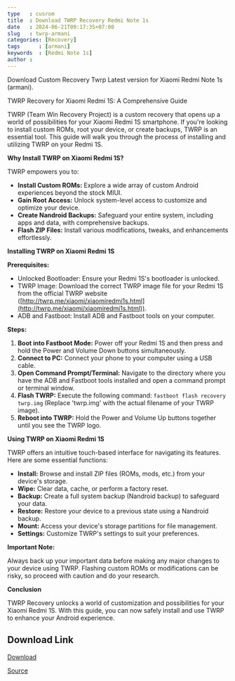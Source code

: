 ```yaml
---
type   : cusrom
title  : Download TWRP Recovery Redmi Note 1s
date   : 2024-06-21T09:17:35+07:00
slug   : twrp-armani
categories: [Recovery]
tags      : [armani]
keywords  : [Redmi Note 1s]
author : 
---
```


Download Custom Recovery Twrp Latest version for Xiaomi Redmi Note 1s (armani).

TWRP Recovery for Xiaomi Redmi 1S: A Comprehensive Guide

TWRP (Team Win Recovery Project) is a custom recovery that opens up a world of possibilities for your Xiaomi Redmi 1S smartphone. If you're looking to install custom ROMs, root your device, or create backups, TWRP is an essential tool. This guide will walk you through the process of installing and utilizing TWRP on your Redmi 1S.

**Why Install TWRP on Xiaomi Redmi 1S?**

TWRP empowers you to:

* **Install Custom ROMs:** Explore a wide array of custom Android experiences beyond the stock MIUI.
* **Gain Root Access:** Unlock system-level access to customize and optimize your device.
* **Create Nandroid Backups:** Safeguard your entire system, including apps and data, with comprehensive backups.
* **Flash ZIP Files:** Install various modifications, tweaks, and enhancements effortlessly.

**Installing TWRP on Xiaomi Redmi 1S**

**Prerequisites:**

* Unlocked Bootloader: Ensure your Redmi 1S's bootloader is unlocked.
* TWRP Image: Download the correct TWRP image file for your Redmi 1S from the official TWRP website ([http://twrp.me/xiaomi/xiaomiredmi1s.html](http://twrp.me/xiaomi/xiaomiredmi1s.html)).
* ADB and Fastboot: Install ADB and Fastboot tools on your computer.

**Steps:**

1. **Boot into Fastboot Mode:** Power off your Redmi 1S and then press and hold the Power and Volume Down buttons simultaneously.
2. **Connect to PC:** Connect your phone to your computer using a USB cable.
3. **Open Command Prompt/Terminal:** Navigate to the directory where you have the ADB and Fastboot tools installed and open a command prompt or terminal window.
4. **Flash TWRP:** Execute the following command: `fastboot flash recovery twrp.img` (Replace 'twrp.img' with the actual filename of your TWRP image).
5. **Reboot into TWRP:** Hold the Power and Volume Up buttons together until you see the TWRP logo.

**Using TWRP on Xiaomi Redmi 1S**

TWRP offers an intuitive touch-based interface for navigating its features. Here are some essential functions:

* **Install:** Browse and install ZIP files (ROMs, mods, etc.) from your device's storage.
* **Wipe:** Clear data, cache, or perform a factory reset.
* **Backup:** Create a full system backup (Nandroid backup) to safeguard your data.
* **Restore:** Restore your device to a previous state using a Nandroid backup.
* **Mount:** Access your device's storage partitions for file management.
* **Settings:** Customize TWRP's settings to suit your preferences.

**Important Note:**

Always back up your important data before making any major changes to your device using TWRP. Flashing custom ROMs or modifications can be risky, so proceed with caution and do your research.

**Conclusion**

TWRP Recovery unlocks a world of customization and possibilities for your Xiaomi Redmi 1S. With this guide, you can now safely install and use TWRP to enhance your Android experience.


## Download Link
[Download](https://dl.twrp.me/armani)

[Source](https://twrp.me/xiaomi/xiaomiredmi1s.html)
